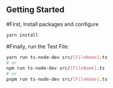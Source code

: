 ## Getting Started

#First, Install packages and configure

```bash
yarn install
```

#Finally, run the Test File:

```bash
yarn run ts-node-dev src/[FileName].ts
# or
npm run ts-node-dev src/[FileName].ts
# or
pnpm run ts-node-dev src/[FileName].ts
```
